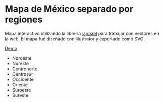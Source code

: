 # Mapa de México separado por regiones

Mapa interactivo utilizando la librería [raphaêl](http://raphaeljs.com/) para trabajar con vectores en la web. El mapa fué diseñado con illustrator y exportado como SVG.

[Demo](http://ivnfco.x10.mx/map/)

* Noroeste
* Noreste
* Centronorte
* Centrosur
* Occidente
* Oriente
* Suroeste
* Sureste


